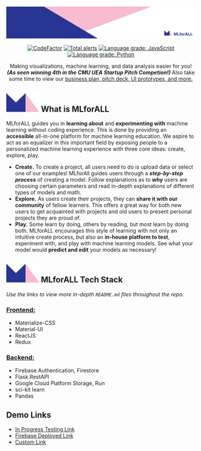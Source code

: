 <p align="center">
<img src="frontend/src/pictures/backgrounds/banner.jpeg" />
</p>

<p align="center">
<a rel="noopener noreferrer" target="_blank" href="https://www.codefactor.io/repository/github/mlforall-app/mlforall"><img src="https://www.codefactor.io/repository/github/mlforall-app/mlforall/badge" alt="CodeFactor" /></a>
<a rel="noopener noreferrer" target="_blank" href="https://lgtm.com/projects/g/MLforALL-app/MLforAll/alerts/"><img alt="Total alerts" src="https://img.shields.io/lgtm/alerts/g/MLforALL-app/MLforAll.svg?logo=lgtm&logoWidth=18"/></a>
<a rel="noopener noreferrer" target="_blank" href="https://lgtm.com/projects/g/MLforALL-app/MLforAll/context:javascript"><img alt="Language grade: JavaScript" src="https://img.shields.io/lgtm/grade/javascript/g/MLforALL-app/MLforAll.svg?logo=lgtm&logoWidth=18"/></a>
<a rel="noopener noreferrer" target="_blank" href="https://lgtm.com/projects/g/MLforALL-app/MLforAll/context:python"><img alt="Language grade: Python" src="https://img.shields.io/lgtm/grade/python/g/MLforALL-app/MLforAll.svg?logo=lgtm&logoWidth=18"/></a>
<p>

<p align="center">
Making visualizations, machine learning, and data analysis easier for you! <b><i> (As seen winning 4th in the CMU UEA Startup Pitch Competion!) </i></b> Also take some time to view our <a href="https://linktr.ee/mlforall" rel="noopener noreferrer" target="_blank">business plan, pitch deck, UI prototypes, and more. </a>
</p></a>

<h2> <img src="frontend/src/pictures/backgrounds/logo.png" height="50"/> What is MLforALL </h2>

MLforALL guides you in **learning about** and **experimenting with** machine learning without coding experience. This is done by providing an **accessible** all-in-one platform for machine learning education. We aspire to act as an equalizer in this important field by exposing people to a personalized machine learning experience with three core ideas: create, explore, play.

- **Create.** To create a project, all users need to do is upload data or select one of our examples! MLforAll guides users through a **_step-by-step process_** of creating a model. Follow explanations as to **why** users are choosing certain parameters and read in-depth explanations of different types of models and math.
- **Explore.** As users create their projects, they can **share it with our community** of fellow learners. This offers a great way for both new users to get acquainted with projects and old users to present personal projects they are proud of.
- **Play.** Some learn by doing, others by reading, but most learn by doing both. MLforALL encourages this style of learning with not only an intuitive create process, but also an **in-house platform to test**, experiment with, and play with machine learning models. See what your model would **predict and edit** your models as necessary!

<h2> <img src="frontend/src/pictures/backgrounds/logo.png" height="50"/> MLforALL Tech Stack </h2>

_Use the links to view more in-depth `README.md` files throughout the repo._

### [Frontend:](https://github.com/lenghuang/MLforAll/tree/master/frontend/src)

- Materialize-CSS
- Material-UI
- ReactJS
- Redux

### [Backend:](https://github.com/lenghuang/MLforAll/tree/master/api)

- Firebase Authentication, Firestore
- Flask RestAPI
- Google Cloud Platform Storage, Run
- sci-kit learn
- Pandas

## Demo Links

- [In Progress Testing Link](https://mlforall-app.github.io/MLforAll/)
- [Firebase Deployed Link](https://mlforall-14bf7.firebaseapp.com/)
- [Custom Link](https://mlforall.xyz/)
